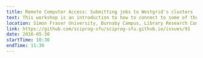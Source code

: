 ```yaml
---
title: Remote Computer Access: Submitting jobs to Westgrid's clusters
text: This workshop is an introduction to how to connect to some of the Westgrid's clusters and how to submit a batch job.
location: Simon Fraser University, Burnaby Campus, Library Research Commons
link: https://github.com/sciprog-sfu/sciprog-sfu.github.io/issues/91
date: 2016-05-30
startTime: 10:30
endTime: 11:30
---
```

